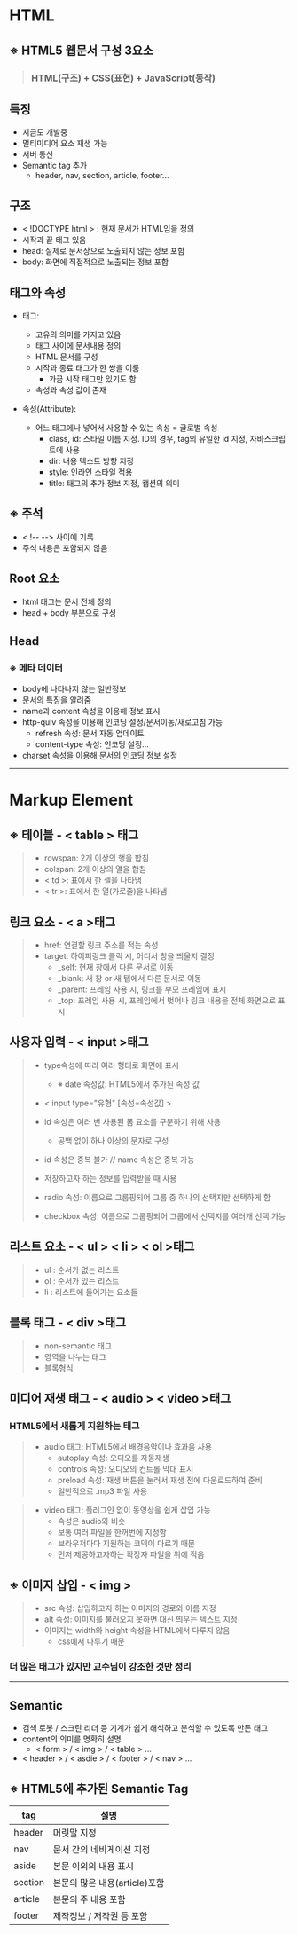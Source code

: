# HTML
## ※ HTML5 웹문서 구성 3요소
> ### HTML(구조) + CSS(표현) + JavaScript(동작)

## 특징
- 지금도 개발중
- 멀티미디어 요소 재생 가능
- 서버 통신
- Semantic tag 추가
    + header, nav, section, article, footer...
    

## 구조
- < !DOCTYPE html > : 현재 문서가 HTML임을 정의
- 시작과 끝 태그 있음
- head: 실제로 문서상으로 노출되지 않는 정보 포함
- body: 화면에 직접적으로 노출되는 정보 포함

## 태그와 속성
- 태그:
    + 고유의 의미를 가지고 있음 
    + 태그 사이에 문서내용 정의
    + HTML 문서를 구성
    + 시작과 종료 태그가 한 쌍을 이룸
        + 가끔 시작 태그만 있기도 함
    + 속성과 속성 값이 존재
    

- 속성(Attribute):
    + 어느 태그에나 넣어서 사용할 수 있는 속성 = 글로벌 속성
        + class, id: 스타일 이름 지정. ID의 경우, tag의 유일한 id 지정, 자바스크립트에 사용
        + dir: 내용 텍스트 방향 지정
        + style: 인라인 스타일 적용
        + title: 태그의 추가 정보 지정, 캡션의 의미

## ※ 주석 
- < !-- --> 사이에 기록
- 주석 내용은 포함되지 않음

## Root 요소
- html 태그는 문서 전체 정의
- head + body 부분으로 구성

## Head
### ※ 메타 데이터
- body에 나타나지 않는 일반정보
- 문서의 특징을 알려줌
- name과 content 속성을 이용해 정보 표시
- http-quiv 속성을 이용해 인코딩 설정/문서이동/새로고침 가능
    + refresh 속성: 문서 자동 업데이트
    + content-type 속성: 인코딩 설정...
- charset 속성을 이용해 문서의 인코딩 정보 설정



----
# Markup Element
## ※ 테이블 - < table > 태그
>    + rowspan: 2개 이상의 행을 합침
>    + colspan: 2개 이상의 열을 합침
>    + < td >:  표에서 한 셀을 나타냄
>    + < tr >:  표에서 한 열(가로줄)을 나타냄 

## 링크 요소 - < a >태그
> - href: 연결할 링크 주소를 적는 속성
> - target: 하이퍼링크 클릭 시, 어디서 창을 띄울지 결정
>   + _self: 현재 창에서 다른 문서로 이동
>   + _blank: 새 창 or 새 탭에서 다른 문서로 이동
>   + _parent: 프레임 사용 시, 링크를 부모 프레임에 표시
>   + _top: 프레임 사용 시, 프레임에서 벗어나 링크 내용을 전체 화면으로 표시

## 사용자 입력 - < input >태그
> - type속성에 따라 여러 형태로 화면에 표시
>   + ※ date 속성값: HTML5에서 추가된 속성 값
> - < input type="유형" [속성=속성값] >
> - id 속성은 여러 번 사용된 폼 요소를 구분하기 위해 사용
>   + 공백 없이 하나 이상의 문자로 구성
> - id 속성은 중복 불가 // name 속성은 중복 가능
> - 저장하고자 하는 정보를 입력받을 때 사용
> 
> 
> - radio 속성: 이름으로 그룹핑되어 그룹 중 하나의 선택지만 선택하게 함
> - checkbox 속성: 이름으로 그룹핑되어 그룹에서 선택지를 여러개 선택 가능

## 리스트 요소 - < ul > < li > < ol >태그
> - ul : 순서가 없는 리스트
> - ol : 순서가 있는 리스트
> - li : 리스트에 들어가는 요소들


## 블록 태그 - < div >태그
> - non-semantic 태그
> - 영역을 나누는 태그
> - 블록형식


## 미디어 재생 태그 - < audio > < video >태그
### HTML5에서 새롭게 지원하는 태그
> - audio 태그: HTML5에서 배경음악이나 효과음 사용
>     + autoplay 속성: 오디오를 자동재생
>     + controls 속성: 오디오의 컨트롤 막대 표시
>     + preload 속성: 재생 버튼을 눌러서 재생 전에 다운로드하여 준비
>     + 일반적으로 .mp3 파일 사용
    

> - video 태그: 플러그인 없이 동영상을 쉽게 삽입 가능
>    + 속성은 audio와 비슷
>    + 보통 여러 파일을 한꺼번에 지정함
>    + 브라우저마다 지원하는 코덱이 다르기 때문
>    + 먼저 제공하고자하는 확장자 파일을 위에 적음
    
## ※ 이미지 삽입 - < img >
> - src 속성: 삽입하고자 하는 이미지의 경로와 이름 지정
> - alt 속성: 이미지를 불러오지 못하면 대신 띄우는 텍스트 지정
> - 이미지는 width와 height 속성을 HTML에서 다루지 않음
>   + css에서 다루기 때문

### 더 많은 태그가 있지만 교수님이 강조한 것만 정리


----

## Semantic
- 검색 로봇 / 스크린 리더 등 기계가 쉽게 해석하고 분석할 수 있도록 만든 태그
- content의 의미를 명확히 설명
  - < form > / < img > / < table > ...
- < header > / < asdie > / < footer > / < nav > ...

## ※ HTML5에 추가된 Semantic Tag
|tag|설명|
|---|----|
|header| 머릿말 지정|
|nav| 문서 간의 네비게이션 지정|
|aside| 본문 이외의 내용 표시|
|section| 본문의 많은 내용(article)포함|
|article| 본문의 주 내용 포함|
|footer| 제작정보 / 저작권 등 포함|
